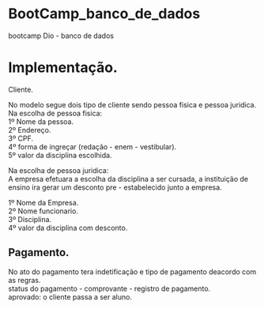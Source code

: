# BootCamp_banco_de_dados
bootcamp Dio - banco de dados


# Implementação.

 Cliente.<br>

No modelo segue dois tipo de cliente sendo pessoa fisica e pessoa juridica.<br>
Na escolha de pessoa fisica:<br>
1º Nome da pessoa.<br>
2º Endereço.<br>
3º CPF.<br>
4º forma de ingreçar (redação - enem - vestibular).<br>
5º valor da disciplina escolhida.


Na escolha de pessoa juridica:<br>
A empresa efetuara a escolha da disciplina a ser cursada, a instituição de ensino ira gerar um desconto pre - estabelecido junto a empresa. <br>

1º Nome da Empresa.<br>
2º Nome funcionario.<br>
3º Disciplina.<br>
4º valor da disciplina com desconto.<br>

## Pagamento.<br>
No ato do pagamento tera indetificação e tipo de pagamento deacordo com as regras.<br>
status do pagamento - comprovante - registro de pagamento.<br>
aprovado: o cliente passa a ser aluno.<br>
